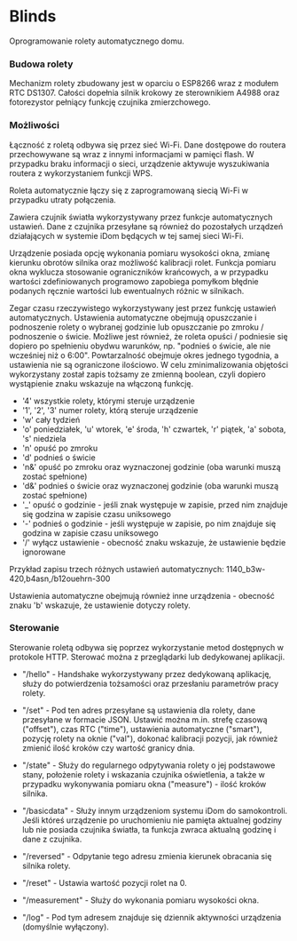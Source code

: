 # Blinds
Oprogramowanie rolety automatycznego domu.

### Budowa rolety
Mechanizm rolety zbudowany jest w oparciu o ESP8266 wraz z modułem RTC DS1307. Całości dopełnia silnik krokowy ze sterownikiem A4988 oraz fotorezystor pełniący funkcję czujnika zmierzchowego.

### Możliwości
Łączność z roletą odbywa się przez sieć Wi-Fi.
Dane dostępowe do routera przechowywane są wraz z innymi informacjami w pamięci flash.
W przypadku braku informacji o sieci, urządzenie aktywuje wyszukiwania routera z wykorzystaniem funkcji WPS.

Roleta automatycznie łączy się z zaprogramowaną siecią Wi-Fi w przypadku utraty połączenia.

Zawiera czujnik światła wykorzystywany przez funkcje automatycznych ustawień. Dane z czujnika przesyłane są również do pozostałych urządzeń działających w systemie iDom będących w tej samej sieci Wi-Fi.

Urządzenie posiada opcję wykonania pomiaru wysokości okna, zmianę kierunku obrotów silnika oraz możliwość kalibracji rolet. Funkcja pomiaru okna wyklucza stosowanie ograniczników krańcowych, a w przypadku wartości zdefiniowanych programowo zapobiega pomyłkom błędnie podanych ręcznie wartości lub ewentualnych różnic w silnikach.

Zegar czasu rzeczywistego wykorzystywany jest przez funkcję ustawień automatycznych.
Ustawienia automatyczne obejmują opuszczanie i podnoszenie rolety o wybranej godzinie lub opuszczanie po zmroku / podnoszenie o świcie.
Możliwe jest również, że roleta opuści / podniesie się dopiero po spełnieniu obydwu warunków, np. "podnieś o świcie, ale nie wcześniej niż o 6:00".
Powtarzalność obejmuje okres jednego tygodnia, a ustawienia nie są ograniczone ilościowo. W celu zminimalizowania objętości wykorzystany został zapis tożsamy ze zmienną boolean, czyli dopiero wystąpienie znaku wskazuje na włączoną funkcję.

* '4' wszystkie rolety, którymi steruje urządzenie
* '1', '2', '3' numer rolety, którą steruje urządzenie
* 'w' cały tydzień
* 'o' poniedziałek, 'u' wtorek, 'e' środa, 'h' czwartek, 'r' piątek, 'a' sobota, 's' niedziela
* 'n' opuść po zmroku
* 'd' podnieś o świcie
* 'n&' opuść po zmroku oraz wyznaczonej godzinie (oba warunki muszą zostać spełnione)
* 'd&' podnieś o świcie oraz wyznaczonej godzinie (oba warunki muszą zostać spełnione)
* '_' opuść o godzinie - jeśli znak występuje w zapisie, przed nim znajduje się godzina w zapisie czasu uniksowego
* '-' podnieś o godzinie - jeśli występuje w zapisie, po nim znajduje się godzina w zapisie czasu uniksowego
* '/' wyłącz ustawienie - obecność znaku wskazuje, że ustawienie będzie ignorowane

Przykład zapisu trzech różnych ustawień automatycznych: 1140_b3w-420,b4asn,/b12ouehrn-300

Ustawienia automatyczne obejmują również inne urządzenia - obecność znaku 'b' wskazuje, że ustawienie dotyczy rolety.

### Sterowanie
Sterowanie roletą odbywa się poprzez wykorzystanie metod dostępnych w protokole HTTP. Sterować można z przeglądarki lub dedykowanej aplikacji.

* "/hello" - Handshake wykorzystywany przez dedykowaną aplikację, służy do potwierdzenia tożsamości oraz przesłaniu parametrów pracy rolety.

* "/set" - Pod ten adres przesyłane są ustawienia dla rolety, dane przesyłane w formacie JSON. Ustawić można m.in. strefę czasową ("offset"), czas RTC ("time"), ustawienia automatyczne ("smart"), pozycję rolety na oknie ("val"), dokonać kalibracji pozycji, jak również zmienić ilość kroków czy wartość granicy dnia.

* "/state" - Służy do regularnego odpytywania rolety o jej podstawowe stany, położenie rolety i wskazania czujnika oświetlenia, a także w przypadku wykonywania pomiaru okna ("measure") - ilość kroków silnika.

* "/basicdata" - Służy innym urządzeniom systemu iDom do samokontroli. Jeśli któreś urządzenie po uruchomieniu nie pamięta aktualnej godziny lub nie posiada czujnika światła, ta funkcja zwraca aktualną godzinę i dane z czujnika.

* "/reversed" - Odpytanie tego adresu zmienia kierunek obracania się silnika rolety.

* "/reset" - Ustawia wartość pozycji rolet na 0.

* "/measurement" - Służy do wykonania pomiaru wysokości okna.

* "/log" - Pod tym adresem znajduje się dziennik aktywności urządzenia (domyślnie wyłączony).
